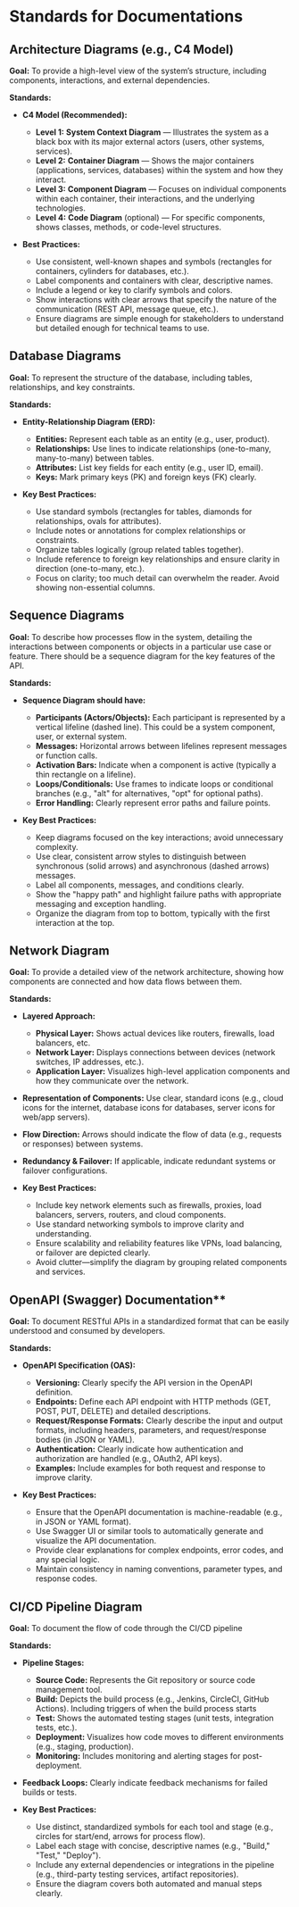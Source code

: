 # Standards for Documentations

## Architecture Diagrams (e.g., C4 Model)

**Goal:** To provide a high-level view of the system’s structure, including components, interactions, and external dependencies.

**Standards:**

- **C4 Model (Recommended):**
  - **Level 1:** **System Context Diagram** — Illustrates the system as a black box with its major external actors (users, other systems, services).
  - **Level 2:** **Container Diagram** — Shows the major containers (applications, services, databases) within the system and how they interact.
  - **Level 3:** **Component Diagram** — Focuses on individual components within each container, their interactions, and the underlying technologies.
  - **Level 4:** **Code Diagram** (optional) — For specific components, shows classes, methods, or code-level structures.

- **Best Practices:**
  - Use consistent, well-known shapes and symbols (rectangles for containers, cylinders for databases, etc.).
  - Label components and containers with clear, descriptive names.
  - Include a legend or key to clarify symbols and colors.
  - Show interactions with clear arrows that specify the nature of the communication (REST API, message queue, etc.).
  - Ensure diagrams are simple enough for stakeholders to understand but detailed enough for technical teams to use.

## Database Diagrams

**Goal:** To represent the structure of the database, including tables, relationships, and key constraints.

**Standards:**

- **Entity-Relationship Diagram (ERD):**
  - **Entities:** Represent each table as an entity (e.g., user, product).
  - **Relationships:** Use lines to indicate relationships (one-to-many, many-to-many) between tables.
  - **Attributes:** List key fields for each entity (e.g., user ID, email).
  - **Keys:** Mark primary keys (PK) and foreign keys (FK) clearly.

- **Key Best Practices:**
  - Use standard symbols (rectangles for tables, diamonds for relationships, ovals for attributes).
  - Include notes or annotations for complex relationships or constraints.
  - Organize tables logically (group related tables together).
  - Include reference to foreign key relationships and ensure clarity in direction (one-to-many, etc.).
  - Focus on clarity; too much detail can overwhelm the reader. Avoid showing non-essential columns.

## Sequence Diagrams

**Goal:** To describe how processes flow in the system, detailing the interactions between components or objects in a particular use case or feature. There should be a sequence diagram for the key features of the API.

**Standards:**

- **Sequence Diagram should have:**
  - **Participants (Actors/Objects):** Each participant is represented by a vertical lifeline (dashed line). This could be a system component, user, or external system.
  - **Messages:** Horizontal arrows between lifelines represent messages or function calls.
  - **Activation Bars:** Indicate when a component is active (typically a thin rectangle on a lifeline).
  - **Loops/Conditionals:** Use frames to indicate loops or conditional branches (e.g., "alt" for alternatives, "opt" for optional paths).
  - **Error Handling:** Clearly represent error paths and failure points.

- **Key Best Practices:**
  - Keep diagrams focused on the key interactions; avoid unnecessary complexity.
  - Use clear, consistent arrow styles to distinguish between synchronous (solid arrows) and asynchronous (dashed arrows) messages.
  - Label all components, messages, and conditions clearly.
  - Show the "happy path" and highlight failure paths with appropriate messaging and exception handling.
  - Organize the diagram from top to bottom, typically with the first interaction at the top.

## Network Diagram

**Goal:** To provide a detailed view of the network architecture, showing how components are connected and how data flows between them.

**Standards:**

- **Layered Approach:**
  - **Physical Layer:** Shows actual devices like routers, firewalls, load balancers, etc.
  - **Network Layer:** Displays connections between devices (network switches, IP addresses, etc.).
  - **Application Layer:** Visualizes high-level application components and how they communicate over the network.
- **Representation of Components:** Use clear, standard icons (e.g., cloud icons for the internet, database icons for databases, server icons for web/app servers).
- **Flow Direction:** Arrows should indicate the flow of data (e.g., requests or responses) between systems.
- **Redundancy & Failover:** If applicable, indicate redundant systems or failover configurations.

- **Key Best Practices:**
  - Include key network elements such as firewalls, proxies, load balancers, servers, routers, and cloud components.
  - Use standard networking symbols to improve clarity and understanding.
  - Ensure scalability and reliability features like VPNs, load balancing, or failover are depicted clearly.
  - Avoid clutter—simplify the diagram by grouping related components and services.

## OpenAPI (Swagger) Documentation**

**Goal:** To document RESTful APIs in a standardized format that can be easily understood and consumed by developers.

**Standards:**

- **OpenAPI Specification (OAS):**
  - **Versioning:** Clearly specify the API version in the OpenAPI definition.
  - **Endpoints:** Define each API endpoint with HTTP methods (GET, POST, PUT, DELETE) and detailed descriptions.
  - **Request/Response Formats:** Clearly describe the input and output formats, including headers, parameters, and request/response bodies (in JSON or YAML).
  - **Authentication:** Clearly indicate how authentication and authorization are handled (e.g., OAuth2, API keys).
  - **Examples:** Include examples for both request and response to improve clarity.
  
- **Key Best Practices:**
  - Ensure that the OpenAPI documentation is machine-readable (e.g., in JSON or YAML format).
  - Use Swagger UI or similar tools to automatically generate and visualize the API documentation.
  - Provide clear explanations for complex endpoints, error codes, and any special logic.
  - Maintain consistency in naming conventions, parameter types, and response codes.

## CI/CD Pipeline Diagram

**Goal:** To document the flow of code through the CI/CD pipeline

**Standards:**

- **Pipeline Stages:**
  - **Source Code:** Represents the Git repository or source code management tool.
  - **Build:** Depicts the build process (e.g., Jenkins, CircleCI, GitHub Actions). Including triggers of when the build process starts
  - **Test:** Shows the automated testing stages (unit tests, integration tests, etc.).
  - **Deployment:** Visualizes how code moves to different environments (e.g., staging, production).
  - **Monitoring:** Includes monitoring and alerting stages for post-deployment.
- **Feedback Loops:** Clearly indicate feedback mechanisms for failed builds or tests.

- **Key Best Practices:**
  - Use distinct, standardized symbols for each tool and stage (e.g., circles for start/end, arrows for process flow).
  - Label each stage with concise, descriptive names (e.g., "Build," "Test," "Deploy").
  - Include any external dependencies or integrations in the pipeline (e.g., third-party testing services, artifact repositories).
  - Ensure the diagram covers both automated and manual steps clearly.
